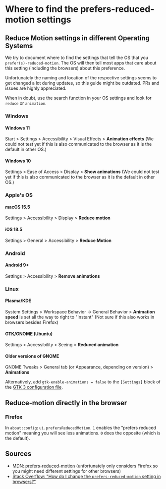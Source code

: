 # Where to find the prefers-reduced-motion settings
## Reduce Motion settings in different Operating Systems
We try to document where to find the settings that tell the OS that you `prefer(s)-reduced-motion`. The OS will then tell most apps that care about this setting (including the browsers) about this preference.

Unfortunately the naming and location of the respective settings seems to get changed a lot during updates, so this guide might be outdated. PRs and issues are highly appreciated.

When in doubt, use the search function in your OS settings and look for `reduce` or `animation`.

### Windows
#### Windows 11
Start > Settings > Accessibility > Visual Effects > **Animation effects**
(We could not test yet if this is also communicated to the browser as it is the default in other OS.)

#### Windows 10
Settings > Ease of Access > Display > **Show animations**
(We could not test yet if this is also communicated to the browser as it is the default in other OS.)

### Apple's OS
#### macOS 15.5
Settings > Accessibility > Display > **Reduce motion**
#### iOS 18.5
Settings > General > Accessibility > **Reduce Motion**

### Android
#### Android 9+
Settings > Accessibility > **Remove animations**

### Linux
#### Plasma/KDE
System Settings > Workspace Behavior -> General Behavior > **Animation speed** is set all the way to right to "Instant" 
(Not sure if this also works in browsers besides Firefox)

#### GTK/GNOME (Ubuntu)
Settings > Accessibility > Seeing > **Reduced animation**

#### Older versions of GNOME
GNOME Tweaks > General tab (or Appearance, depending on version) > **Animations**

Alternatively, add `gtk-enable-animations = false` to the `[Settings]` block of the [GTK 3 configuration file](https://wiki.archlinux.org/title/GTK#Configuration).


## Reduce-motion directly in the browser
### Firefox
In `about:config`: `ui.prefersReducedMotion`. `1` enables the "prefers reduced motion" meaning you will see less animations. `0` does the opposite (which is the default).


## Sources
- [MDN: prefers-reduced-motion](https://developer.mozilla.org/en-US/docs/Web/CSS/@media/prefers-reduced-motion#user_preferences) (unfortunately only considers Firefox so you might need different settings for other browsers)
- [Stack Overflow: "How do I change the `prefers-reduced-motion` setting in browsers?"](https://stackoverflow.com/questions/59708960/how-do-i-change-the-prefers-reduced-motion-setting-in-browsers)